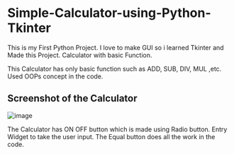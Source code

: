 # Simple-Calculator-using-Python-Tkinter

This is my First Python Project. I love to make GUI so i learned Tkinter and Made this Project.
Calculator with basic Function.

This Calculator has only basic function such as ADD, SUB, DIV, MUL ,etc.
Used OOPs concept in the code.


## Screenshot of the Calculator
![image](https://user-images.githubusercontent.com/87264935/160288771-04c7df54-da2a-4edf-8d34-445707a9cccf.png)

The Calculator has ON OFF button which is made using Radio button.
Entry Widget to take the user input.
The Equal button does all the work in the code.

